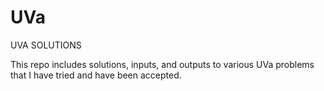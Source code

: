 # UVa

UVA SOLUTIONS

This repo includes solutions, inputs, and outputs to various UVa problems that I have tried and have been accepted.

